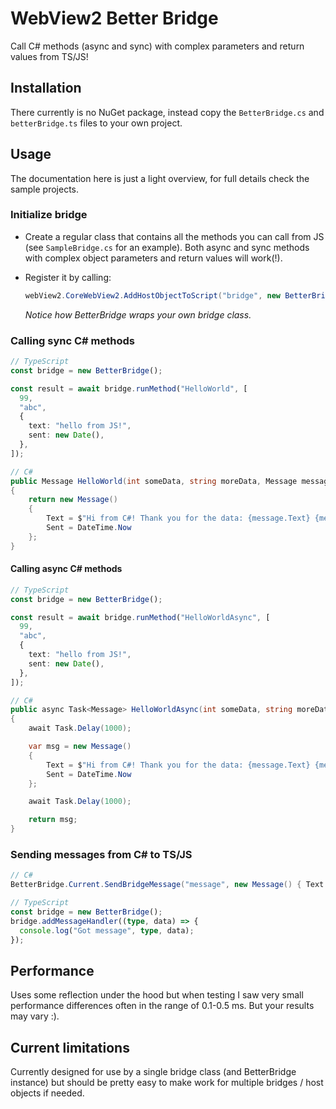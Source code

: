 # WebView2 Better Bridge

Call C# methods (async and sync) with complex parameters and return values from TS/JS!

## Installation

There currently is no NuGet package, instead copy the `BetterBridge.cs` and `betterBridge.ts` files to your own project.

## Usage

The documentation here is just a light overview, for full details check the sample projects.

### Initialize bridge

- Create a regular class that contains all the methods you can call from JS (see `SampleBridge.cs` for an example). Both async and sync methods with complex object parameters and return values will work(!).

- Register it by calling:

  ```cs
  webView2.CoreWebView2.AddHostObjectToScript("bridge", new BetterBridge(new SimpleBridge(), webView2));
  ```

  _Notice how BetterBridge wraps your own bridge class._

### Calling sync C# methods

```ts
// TypeScript
const bridge = new BetterBridge();

const result = await bridge.runMethod("HelloWorld", [
  99,
  "abc",
  {
    text: "hello from JS!",
    sent: new Date(),
  },
]);
```

```cs
// C#
public Message HelloWorld(int someData, string moreData, Message message)
{
    return new Message()
    {
        Text = $"Hi from C#! Thank you for the data: {message.Text} {message.Sent} {someData} and {moreData}.",
        Sent = DateTime.Now
    };
}
```

#### Calling async C# methods

```ts
// TypeScript
const bridge = new BetterBridge();

const result = await bridge.runMethod("HelloWorldAsync", [
  99,
  "abc",
  {
    text: "hello from JS!",
    sent: new Date(),
  },
]);
```

```cs
// C#
public async Task<Message> HelloWorldAsync(int someData, string moreData, Message message)
{
    await Task.Delay(1000);

    var msg = new Message()
    {
        Text = $"Hi from C#! Thank you for the data: {message.Text} {message.Sent} {someData} and {moreData}.",
        Sent = DateTime.Now
    };

    await Task.Delay(1000);

    return msg;
}
```

### Sending messages from C# to TS/JS

```cs
// C#
BetterBridge.Current.SendBridgeMessage("message", new Message() { Text = "I want to report something", Sent = DateTime.Now });
```

```ts
// TypeScript
const bridge = new BetterBridge();
bridge.addMessageHandler((type, data) => {
  console.log("Got message", type, data);
});
```

## Performance

Uses some reflection under the hood but when testing I saw very small performance differences often in the range of 0.1-0.5 ms. But your results may vary :).

## Current limitations

Currently designed for use by a single bridge class (and BetterBridge instance) but should be pretty easy to make work for multiple bridges / host objects if needed.
